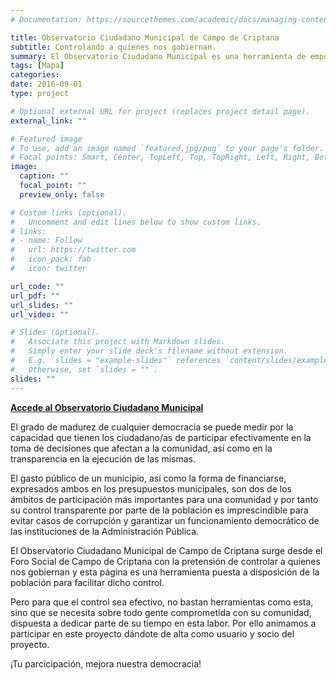 ```yaml
---
# Documentation: https://sourcethemes.com/academic/docs/managing-content/

title: Observatorio Ciudadano Municipal de Campo de Criptana
subtitle: Controlando a quienes nos gobiernan.
summary: El Observatorio Ciudadano Municipal es una herramienta de empoderamiento ciudadano que permite a los vecinos de Campo de Criptana acceder a os presupuestos y las cuentas municipales de una manera comprensible y hacer preguntas sobre ellos.
tags: [Mapa]
categories: 
date: 2016-09-01
type: project

# Optional external URL for project (replaces project detail page).
external_link: ""

# Featured image
# To use, add an image named `featured.jpg/png` to your page's folder.
# Focal points: Smart, Center, TopLeft, Top, TopRight, Left, Right, BottomLeft, Bottom, BottomRight.
image:
  caption: ""
  focal_point: ""
  preview_only: false

# Custom links (optional).
#   Uncomment and edit lines below to show custom links.
# links:
# - name: Follow
#   url: https://twitter.com
#   icon_pack: fab
#   icon: twitter

url_code: ""
url_pdf: ""
url_slides: ""
url_video: ""

# Slides (optional).
#   Associate this project with Markdown slides.
#   Simply enter your slide deck's filename without extension.
#   E.g. `slides = "example-slides"` references `content/slides/example-slides.md`.
#   Otherwise, set `slides = ""`.
slides: ""
---
```


**[Accede al Observatorio Ciudadano Municipal](http://ocm.forosocialcriptana.com/)**

El grado de madurez de cualquier democracia se puede medir por la capacidad que tienen los ciudadano/as de participar efectivamente en la toma de decisiones que afectan a la comunidad, así como en la transparencia en la ejecución de las mismas.

El gasto público de un municipio, así como la forma de financiarse, expresados ambos en los presupuestos municipales, son dos de los ámbitos de participación más importantes para una comunidad y por tanto su control transparente por parte de la población es imprescindible para evitar casos de corrupción y garantizar un funcionamiento democrático de las instituciones de la Administración Pública.

El Observatorio Ciudadano Municipal de Campo de Criptana surge desde el Foro Social de Campo de Criptana con la pretensión de controlar a quienes nos gobiernan y esta página es una herramienta puesta a disposición de la población para facilitar dicho control.

Pero para que el control sea efectivo, no bastan herramientas como esta, sino que se necesita sobre todo gente comprometida con su comunidad, dispuesta a dedicar parte de su tiempo en esta labor. Por ello animamos a participar en este proyecto dándote de alta como usuario y socio del proyecto.

¡Tu parcicipación, mejora nuestra democracia!
